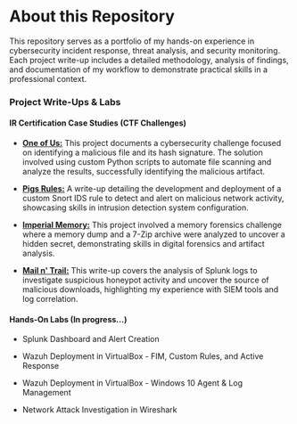 # **About this Repository**
This repository serves as a portfolio of my hands-on experience in cybersecurity incident response, threat analysis, and security monitoring. Each project write-up includes a detailed methodology, analysis of findings, and documentation of my workflow to demonstrate practical skills in a professional context.

### **Project Write-Ups & Labs**

#### **IR Certification Case Studies (CTF Challenges)**

- [**One of Us:**](https://github.com/iagsalazar1-cs/Cybersecurity-Incident-Response/tree/main/01-One-of-Us) This project documents a cybersecurity challenge focused on identifying a malicious file and its hash signature. The solution involved using custom Python scripts to automate file scanning and analyze the results, successfully identifying the malicious artifact.

- [**Pigs Rules:**](https://github.com/iagsalazar1-cs/Cybersecurity-Incident-Response/tree/main/02-Pigs-Rules) A write-up detailing the development and deployment of a custom Snort IDS rule to detect and alert on malicious network activity, showcasing skills in intrusion detection system configuration.

- [**Imperial Memory:**](https://github.com/iagsalazar1-cs/Cybersecurity-Incident-Response/tree/main/03-Imperial-Memory) This project involved a memory forensics challenge where a memory dump and a 7-Zip archive were analyzed to uncover a hidden secret, demonstrating skills in digital forensics and artifact analysis.

- [**Mail n' Trail:**](https://github.com/iagsalazar1-cs/Cybersecurity-Incident-Response/tree/main/04-Mail-n-Trail) This write-up covers the analysis of Splunk logs to investigate suspicious honeypot activity and uncover the source of malicious downloads, highlighting my experience with SIEM tools and log correlation.

#### **Hands-On Labs** (In progress...)
- Splunk Dashboard and Alert Creation

- Wazuh Deployment in VirtualBox - FIM, Custom Rules, and Active Response

- Wazuh Deployment in VirtualBox - Windows 10 Agent & Log Management

- Network Attack Investigation in Wireshark 
